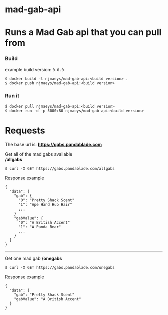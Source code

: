 # mad-gab-api

# Runs a Mad Gab api that you can pull from

### Build
example build version: `0.0.0`
```console
$ docker build -t njmaeys/mad-gab-api:<build version> .
$ docker push njmaeys/mad-gab-api:<build version>
```

### Run it
```console
$ docker pull njmaeys/mad-gab-api:<build version>
$ docker run -d -p 5000:80 njmaeys/mad-gab-api:<build version>
```

# Requests

The base url is: **https://gabs.pandablade.com**

Get all of the mad gabs available  
**/allgabs**

```console
$ curl -X GET https://gabs.pandablade.com/allgabs
```

Response example
```
{
  "data": {
    "gab": {
      "0": "Pretty Shack Scent"
      "1": "Ape Hand Hub Hair"
      ...
    }
    "gabValue": {
      "0": "A British Accent"
      "1": "A Panda Bear"
      ...
    }
  }
}
```
---
Get one mad gab
**/onegabs**

```console
$ curl -X GET https://gabs.pandablade.com/onegabs
```

Response example
```
{
  "data": {
    "gab": "Pretty Shack Scent"
    "gabValue": "A British Accent"
  }
}
```